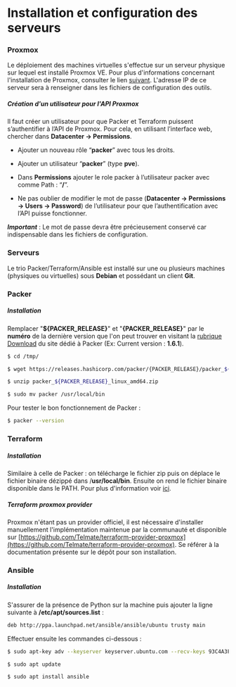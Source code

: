 # Installation et configuration des serveurs

### Proxmox
Le déploiement des machines virtuelles s'effectue sur un serveur physique sur lequel est installé Proxmox VE. Pour plus d'informations concernant l'installation de Proxmox, consulter le lien [suivant](https://pve.proxmox.com/wiki/Installation). L'adresse IP de ce serveur sera à renseigner dans les fichiers de configuration des outils.

##### Création d'un utilisateur pour l'API Proxmox
Il faut créer un utilisateur pour que Packer et Terraform puissent s’authentifier à l’API de Proxmox. 
Pour cela, en utilisant l’interface web, chercher dans **Datacenter -> Permissions**.
- Ajouter un nouveau rôle “**packer**” avec tous les droits. 
- Ajouter un utilisateur “**packer**” (type **pve**).
- Dans **Permissions** ajouter le role packer à l’utilisateur packer avec comme Path : “**/**”.

- Ne pas oublier de modifier le mot de passe (**Datacenter -> Permissions -> Users -> Password**) de l’utilisateur pour que l’authentification avec l’API puisse fonctionner.

**_Important_** : Le mot de passe devra être précieusement conservé car indispensable dans les fichiers de configuration.
### Serveurs
Le trio Packer/Terraform/Ansible est installé sur une ou plusieurs machines (physiques ou virtuelles) sous **Debian** et possédant un client **Git**.

### Packer
##### Installation
Remplacer "**${PACKER_RELEASE}**" et "**{PACKER_RELEASE}**" par le **numéro** de la dernière version que l'on peut trouver en visitant la [rubrique Download](https://www.packer.io/downloads) du site dédié à Packer (Ex: Current version : **1.6.1**).

```sh
$ cd /tmp/

$ wget https://releases.hashicorp.com/packer/{PACKER_RELEASE}/packer_${PACKER_RELEASE}_linux_amd64.zip

$ unzip packer_${PACKER_RELEASE}_linux_amd64.zip

$ sudo mv packer /usr/local/bin

```
Pour tester le bon fonctionnement de Packer :
```sh
$ packer --version
```

### Terraform
##### Installation
Similaire à celle de Packer : on télécharge le fichier zip puis on déplace le fichier binaire dézippé dans /**usr/local/bin**. Ensuite on rend le fichier binaire disponible dans le PATH. Pour plus d'information voir [ici](https://learn.hashicorp.com/terraform/getting-started/install.html).

##### Terraform proxmox provider
Proxmox n'étant pas un provider officiel, il est nécessaire d'installer manuellement l'implémentation maintenue par la communauté et disponible sur [https://github.com/Telmate/terraform-provider-proxmox](https://github.com/Telmate/terraform-provider-proxmox). Se référer à la documentation présente sur le dépôt pour son installation.  
### Ansible
##### Installation

S'assurer de la présence de Python sur la machine puis ajouter la ligne suivante à  **/etc/apt/sources.list** : 
``` sh
deb http://ppa.launchpad.net/ansible/ansible/ubuntu trusty main 
```
Effectuer ensuite les commandes ci-dessous :
``` sh
$ sudo apt-key adv --keyserver keyserver.ubuntu.com --recv-keys 93C4A3FD7BB9C367

$ sudo apt update

$ sudo apt install ansible 
```